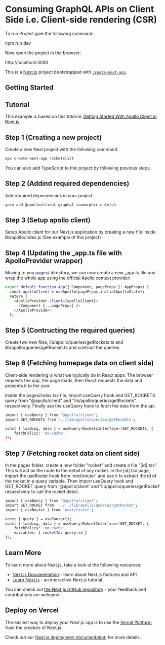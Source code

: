 # Consuming GraphQL APIs on Client Side i.e. Client-side rendering (CSR)

To run Project give the following command:

npm run dev

Now open the project in the browser:

http://localhost:3000

This is a [Next.js](https://nextjs.org/) project bootstrapped with [`create-next-app`](https://github.com/vercel/next.js/tree/canary/packages/create-next-app).

## Getting Started

## Tutorial
This example is based on this tutorial: [Getting Started With Apollo Client in Next.js](https://www.apollographql.com/blog/apollo-client/next-js/next-js-getting-started/)


## Step 1 (Creating a new project)
Create a new Next project with the following command. 
```bash
npx create-next-app rocketslist
```
You can aslo add TypeScript to this project by following previous steps. 

## Step 2 (Addind required dependencies)
Add required dependencies in your project. 
```bash
yarn add @apollo/client graphql isomorphic-unfetch
```
## Step 3 (Setup apollo client)
Setup Apollo client for our Next.js application by creating a new file inside lib/apollo/index.js (See example of this project)

## Step 4 (Updating the _app.ts file with ApolloProvider wrapper)
Moving to you pages/ directory, we can now create a new _app.ts file and wrap the whole app using the official Apollo context provider:

```bash
export default function App({ Component, pageProps }: AppProps) {
  const apolloClient = useApollo(pageProps.initialApolloState);
  return (
    <ApolloProvider client={apolloClient}>
      <Component {...pageProps} />
    </ApolloProvider>
  );
```

## Step 5 (Contructing the required queries)
Create two new files, lib/apollo/queries/getRockets.ts and lib/apollo/queries/getRocket.ts and contruct the queries. 

## Step 6 (Fetching homepage data on client side)
Client-side rendering is what we typically do in React apps. The browser requests the app, the page loads, then React requests the data and presents it to the user.

Inside the pages/index.tsx file, import useQuery hook and GET_ROCKETS query from "@apollo/client" and "lib/apollo/queries/getRockets" respectively. Finally use the useQuery hook to fetch the data from the api. 

```bash
import { useQuery } from '@apollo/client';
import GET_ROCKETS from '../lib/apollo/queries/getRockets';

const { loading, data } = useQuery<RocketsInterface>(GET_ROCKETS, {
    fetchPolicy: 'no-cache',
});
```

## Step 7 (Fetching rocket data on client side)
In the pages folder, create a new folder "rocket" and create a file "[id].tsx". This will act as the route to the detail of any rocket. 
In the [id].tsx page, import the useRouter hook from 'next/router' and use it to extract the id of the rocket in a query variable. Then import useQuery hook and GET_ROCKET query from '@apollo/client' and 'lib/apollo/queries/getRocket' respectively to call the rocket detail.

```bash
import { useQuery } from '@apollo/client';
import GET_ROCKET from '../../lib/apollo/queries/getRocket';
import { useRouter } from 'next/router';

const { query } = useRouter();
const { loading, data } = useQuery<RokcetInterface>(GET_ROCKET, {
    fetchPolicy: 'no-cache',
    variables: { rocketId: query.id }
});
```

## Learn More

To learn more about Next.js, take a look at the following resources:

- [Next.js Documentation](https://nextjs.org/docs) - learn about Next.js features and API.
- [Learn Next.js](https://nextjs.org/learn) - an interactive Next.js tutorial.

You can check out [the Next.js GitHub repository](https://github.com/vercel/next.js/) - your feedback and contributions are welcome!

## Deploy on Vercel

The easiest way to deploy your Next.js app is to use the [Vercel Platform](https://vercel.com/new?utm_medium=default-template&filter=next.js&utm_source=create-next-app&utm_campaign=create-next-app-readme) from the creators of Next.js.

Check out our [Next.js deployment documentation](https://nextjs.org/docs/deployment) for more details.
